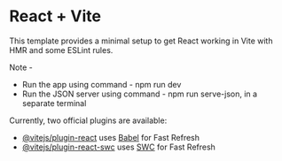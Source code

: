 # React + Vite

This template provides a minimal setup to get React working in Vite with HMR and some ESLint rules.

Note -
- Run the app using command - npm run dev
- Run the JSON server using command - npm run serve-json, in a separate terminal

Currently, two official plugins are available:

- [@vitejs/plugin-react](https://github.com/vitejs/vite-plugin-react/blob/main/packages/plugin-react/README.md) uses [Babel](https://babeljs.io/) for Fast Refresh
- [@vitejs/plugin-react-swc](https://github.com/vitejs/vite-plugin-react-swc) uses [SWC](https://swc.rs/) for Fast Refresh
